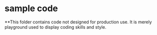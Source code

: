 # sample code

**This folder contains code not designed for production use. It is merely playground used to display coding skills and style. 

